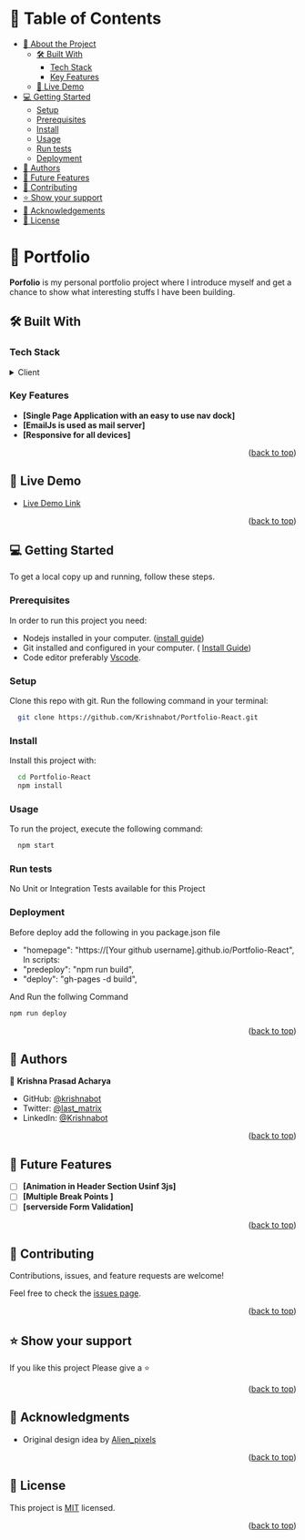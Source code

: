 <a name="readme-top"></a>

# 📗 Table of Contents

- [📖 About the Project](#about-project)
  - [🛠 Built With](#built-with)
    - [Tech Stack](#tech-stack)
    - [Key Features](#key-features)
  - [🚀 Live Demo](#live-demo)
- [💻 Getting Started](#getting-started)
  - [Setup](#setup)
  - [Prerequisites](#prerequisites)
  - [Install](#install)
  - [Usage](#usage)
  - [Run tests](#run-tests)
  - [Deployment](#deployment)
- [👥 Authors](#authors)
- [🔭 Future Features](#future-features)
- [🤝 Contributing](#contributing)
- [⭐️ Show your support](#support)
- [🙏 Acknowledgements](#acknowledgements)
- [📝 License](#license)


# 📖 Portfolio  <a name="about-project"></a>

**Porfolio** is my personal portfolio project  where I introduce myself and get a chance to show what interesting stuffs I have been building. 

## 🛠 Built With <a name="built-with"></a>

### Tech Stack <a name="tech-stack"></a>

<details>
  <summary>Client</summary>
  <ul>
    <li><a href="https://reactjs.org/"><img src="https://img.shields.io/badge/React-316192?style=for-the-badge&logo=react&logoColor=white"/></a></li>
  </ul>
</details>


### Key Features <a name="key-features"></a>


- **[Single Page Application with an easy to use nav dock]**
- **[EmailJs is used as mail server]**
- **[Responsive for all devices]**

<p align="right">(<a href="#readme-top">back to top</a>)</p>


## 🚀 Live Demo <a name="live-demo"></a>

- [Live Demo Link](https://krishnabot.github.io/Portfolio-React/)

<p align="right">(<a href="#readme-top">back to top</a>)</p>

## 💻 Getting Started <a name="getting-started"></a>


To get a local copy up and running, follow these steps.

### Prerequisites

In order to run this project you need:

- Nodejs installed in your computer. ([install guide](https://nodejs.org/en/download))
- Git installed and configured in your computer. ( [Install Guide](https://git-scm.com/downloads))
- Code editor preferably [Vscode](https://code.visualstudio.com/).
### Setup

Clone this repo with git. Run the following command in your terminal:

```sh
  git clone https://github.com/Krishnabot/Portfolio-React.git
```
### Install

Install this project with:


```sh
  cd Portfolio-React
  npm install
```

### Usage

To run the project, execute the following command:

```sh
  npm start
```

### Run tests

No Unit or Integration Tests available for this Project



### Deployment

Before deploy add the following in you package.json file
- "homepage": "https://[Your github username].github.io/Portfolio-React",
In scripts:     
- "predeploy": "npm run build",
- "deploy": "gh-pages -d build",

And Run the follwing Command 


```sh
npm run deploy

```

<p align="right">(<a href="#readme-top">back to top</a>)</p>

<!-- AUTHORS -->

## 👥 Authors <a name="authors"></a>

👤 **Krishna Prasad Acharya**

- GitHub: [@krishnabot](https://github.com/Krishnabot)
- Twitter: [@last_matrix](https://twitter.com/last_matrix)
- LinkedIn: [@Krishnabot](https://www.linkedin.com/in/krishnabot/)

<p align="right">(<a href="#readme-top">back to top</a>)</p>


## 🔭 Future Features <a name="future-features"></a>


- [ ] **[Animation in Header Section Usinf 3js]**
- [ ] **[Multiple Break Points ]**
- [ ] **[serverside Form Validation]**

<p align="right">(<a href="#readme-top">back to top</a>)</p>


## 🤝 Contributing <a name="contributing"></a>

Contributions, issues, and feature requests are welcome!

Feel free to check the [issues page](https://github.com/Krishnabot/Portfolio-React/issues).

<p align="right">(<a href="#readme-top">back to top</a>)</p>


## ⭐️ Show your support <a name="support"></a>

If you like this project Please give a ⭐️

<p align="right">(<a href="#readme-top">back to top</a>)</p>

## 🙏 Acknowledgments <a name="acknowledgements"></a>

- Original design idea by [Alien_pixels](https://dribbble.com/Alien_pixels)

<p align="right">(<a href="#readme-top">back to top</a>)</p>


## 📝 License <a name="license"></a>

This project is [MIT](./LICENSE) licensed.

<p align="right">(<a href="#readme-top">back to top</a>)</p>